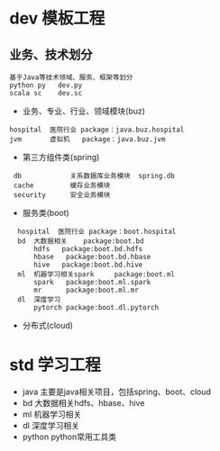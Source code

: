 # dev 模板工程
## 业务、技术划分
    基于Java等技术领域、服务、框架等划分
    python py   dev.py
    scala sc    dev.sc
    
  - 业务、专业、行业、领域模块(buz)
  ```
  hospital  医院行业 package：java.buz.hospital
  jvm       虚拟机   package：java.buz.jvm
  ```
  - 第三方组件类(spring)
  ```
   db            关系数据库业务模块  spring.db
   cache         缓存业务模块
   security      安全业务模块
  ```
  - 服务类(boot)
  ```
    hospital  医院行业 package：boot.hospital
    bd  大数据相关    package:boot.bd
        hdfs   package:boot.bd.hdfs
        hbase   package:boot.bd.hbase
        hive   package:boot.bd.hive
    ml  机器学习相关spark     package:boot.ml
        spark   package:boot.ml.spark
        mr      package:boot.ml.mr
    dl  深度学习
        pytorch package:boot.dl.pytorch
  ```
  - 分布式(cloud)
    
# std 学习工程
+ java    主要是java相关项目，包括spring、boot、cloud
+ bd      大数据相关hdfs、hbase、hive
+ ml      机器学习相关
+ dl      深度学习相关
+ python  python常用工具类
